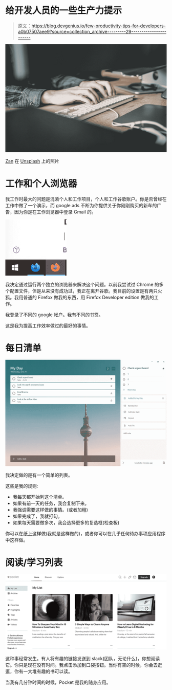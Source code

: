 # 给开发人员的一些生产力提示

> 原文：<https://blog.devgenius.io/few-productivity-tips-for-developers-a0b07507aee9?source=collection_archive---------29----------------------->

![](img/29983be53e93840451246012f13eb357.png)

[Zan](https://unsplash.com/@zanilic?utm_source=medium&utm_medium=referral) 在 [Unsplash](https://unsplash.com?utm_source=medium&utm_medium=referral) 上的照片

# 工作和个人浏览器

我工作时最大的问题是混淆个人和工作项目，个人和工作谷歌账户。你是否曾经在工作中做了一个演示，而 google ads 不断为你提供关于你刚刚购买的新车的广告，因为你是在工作浏览器中登录 Gmail 的。

![](img/d11c7dec7b01fd0d292259e2854d6242.png)

我决定通过运行两个独立的浏览器来解决这个问题。以前我尝试过 Chrome 的多个配置文件，但是从来没有成功过，我正在离开谷歌。我目前的设置是有两只火狐。我用普通的 Firefox 做我的东西，用 Firefox Developer edition 做我的工作。

我登录了不同的 google 帐户。我有不同的书签。

这是我为提高工作效率做过的最好的事情。

# 每日清单

![](img/dc1462328f660c3abb5c2ab9b206ba97.png)

我决定做的是有一个简单的列表。

这些是我的规则:

*   我每天都开始列这个清单。
*   如果有前一天的任务，我会复制下来。
*   我强调需要这样做的事情。(或者加粗)
*   如果完成了，我就打勾。
*   如果每天需要做多次，我会选择更多的复选框(检查板)

你可以在纸上这样做(我就是这样做的)，或者你可以在几乎任何待办事项应用程序中这样做。

# 阅读/学习列表

![](img/feed1106a1c6a02cd758da13c64f1282.png)

这种事经常发生。有人将有趣的链接发送到 slack(团队，无论什么)，你想阅读它。你只是现在没有时间。我点击添加到口袋按钮。当你有空的时候，你会去逛逛，你有一大堆有趣的书可以读。

当我有几分钟时间的时候，Pocket 是我的随身应用。